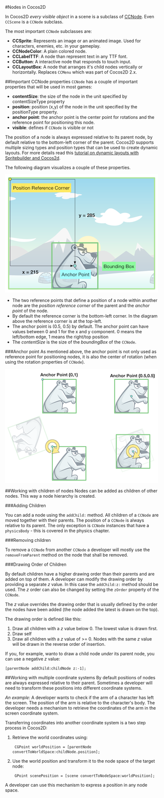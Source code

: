 #Nodes in Cocos2D

In Cocos2D *every visible object* in a scene is a subclass of
[CCNode](http://www.cocos2d-iphone.org/api-ref/3.0-rc1/Classes/CCNode.html). Even `CCScene` is a `CCNode` subclass.

The most important `CCNode` subclasses are:

* **CCSprite**: Represents an image or an animated image. Used for characters,
  enemies, etc. in your gameplay.
* **CCNodeColor**: A plain colored node.
* **CCLabelTTF**: A node than represent text in any TTF font.
* **CCButton**: A interactive node that responds to touch input.
* **CCLayoutBox**: A node that arranges it's child nodes vertically or horizontally. Replaces `CCMenu` which was part of Cocos2D 2.x.

##Important CCNode properties
`CCNode` has a couple of important properties that will be used in most games:

* **contentSize**: the size of the node in the unit specified by contentSizeType property
* **position**:  position (x,y) of the node in the unit specified by the positionType property.
* **anchor point**: the anchor point is the center point for rotations and the reference point for positioning this node.
* **visible**: defines if `CCNode` is visible or not

The position of a node is always expressed relative to its parent node, by default relative to the bottom-left corner of the parent. Cocos2D supports multiple sizing types and position types that can be used to create dynamic layouts. For more details read this [tutorial on dynamic layouts with Spritebuilder and Cocos2d](https://www.makegameswith.us/gamernews/361/dynamic-layouts-with-spritebuilder-and-cocos2d-30).

The following diagram visualizes a couple of these properties.

![image](Node_Positioning.png)

- The two reference points that define a position of a node within another node are the *position reference corner* of the parent and the *anchor point* of the node. 
- By default the reference corner is the bottom-left corner. In the diagram above the reference corner is at the top-left.
- The anchor point is (0.5, 0.5) by default. The anchor point can have values between 0 and 1 for the x and y component. 0 means the left/bottom edge, 1 means the right/top position
- The *contentSize* is the size of the *boundingBox* of the `CCNode`.

###Anchor point
As mentioned above, the anchor point is not only used as reference point for positioning nodes, it is also the center of rotation (when using the rotation properties of `CCNode`). 

![image](AnchorPoint.png)


##Working with children of nodes
Nodes can be added as children of other nodes. This way a node hierarchy is created. 

###Adding Children

You can add a node using the `addChild:` method. All children of a `CCNode` are moved together with their parents. The position of a `CCNode` is always relative to its parent. The only exception is `CCNode` instances that have a `physicsBody` - this is covered in the physics chapter.


###Removing children

To remove a `CCNode` from another `CCNode` a developer will mostly use the `removeFromParent` method on the node that shall be removed. 

###Drawing Order of Children

By default children have a higher drawing order than their parents and are added on top of them. A developer can modify the drawing order by providing a separate *z* value. In this case the `addChild:z:` method should be used. The *z* order can also be changed by setting the `zOrder` property of the `CCNode`. 

The *z* value overrides the drawing order that is usually defined by the order the nodes have been added (the node added the latest is drawn on the top).

The drawing order is defined like this:

1. Draw all children with a *z* value below 0. The lowest value is drawn first.
2. Draw self
3. Draw all children with a *z* value of >= 0. Nodes with the same *z* value will be drawn in the reverse order of insertion.

If you, for example, wanto to draw a child node *under* its parent node, you can use a negative *z* value:

	[parentNode addChild:childNode z:-1];

##Working with multiple coordinate systems
By default positions of nodes are always expressed relative to their parent. Sometimes a developer will need to transform these positions into different coordinate systems. 

*An example:* A developer wants to check if the arm of a character has left the screen. The position of the arm is relative to the character's body. The developer needs a mechanism to retrieve the coordinates of the arm in the screen coordinate system.

Transferring coordinates into another coordinate system is a two step process in Cocos2D:

1. Retrieve the world coordinates using:   


		CGPoint worldPosition = [parentNode convertToWorldSpace:childNode.position];  
       
2. Use the world position and transform it to the node space of the target node:  
       
       
		GPoint scenePosition = [scene convertToNodeSpace:worldPosition];
       
A developer can use this mechanism to express a position in any node space.